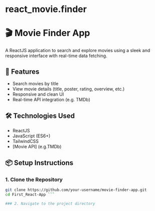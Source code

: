 # react_movie.finder

# 🎬 Movie Finder App

A ReactJS application to search and explore movies using a sleek and responsive interface with real-time data fetching.

## 🚀 Features

- Search movies by title
- View movie details (title, poster, rating, overview, etc.)
- Responsive and clean UI
- Real-time API integration (e.g. TMDb)

## 🛠️ Technologies Used

- ReactJS
- JavaScript (ES6+)
- TailwindCSS
- [Movie API] (e.g.TMDb)

## 📦 Setup Instructions

### 1. Clone the Repository

```bash
git clone https://github.com/your-username/movie-finder-app.git
cd First_React-App ```

### 2. Navigate to the project directory
